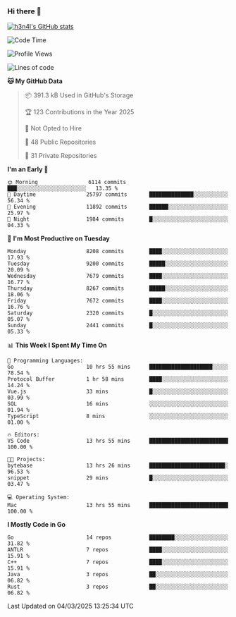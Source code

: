 ### Hi there 👋

[![h3n4l's GitHub stats](https://github-readme-stats.vercel.app/api?username=h3n4l&count_private=true&show_icons=true&theme=radical)](https://github.com/h3n4l/github-readme-stats)

<!--START_SECTION:waka-->
![Code Time](http://img.shields.io/badge/Code%20Time-2%2C081%20hrs%2021%20mins-blue)

![Profile Views](http://img.shields.io/badge/Profile%20Views-0-blue)

![Lines of code](https://img.shields.io/badge/From%20Hello%20World%20I%27ve%20Written-17.6%20million%20lines%20of%20code-blue)

**🐱 My GitHub Data** 

> 📦 391.3 kB Used in GitHub's Storage 
 > 
> 🏆 123 Contributions in the Year 2025
 > 
> 🚫 Not Opted to Hire
 > 
> 📜 48 Public Repositories 
 > 
> 🔑 31 Private Repositories 
 > 
**I'm an Early 🐤** 

```text
🌞 Morning                6114 commits        ███░░░░░░░░░░░░░░░░░░░░░░   13.35 % 
🌆 Daytime                25797 commits       ██████████████░░░░░░░░░░░   56.34 % 
🌃 Evening                11892 commits       ██████░░░░░░░░░░░░░░░░░░░   25.97 % 
🌙 Night                  1984 commits        █░░░░░░░░░░░░░░░░░░░░░░░░   04.33 % 
```
📅 **I'm Most Productive on Tuesday** 

```text
Monday                   8208 commits        ████░░░░░░░░░░░░░░░░░░░░░   17.93 % 
Tuesday                  9200 commits        █████░░░░░░░░░░░░░░░░░░░░   20.09 % 
Wednesday                7679 commits        ████░░░░░░░░░░░░░░░░░░░░░   16.77 % 
Thursday                 8267 commits        █████░░░░░░░░░░░░░░░░░░░░   18.06 % 
Friday                   7672 commits        ████░░░░░░░░░░░░░░░░░░░░░   16.76 % 
Saturday                 2320 commits        █░░░░░░░░░░░░░░░░░░░░░░░░   05.07 % 
Sunday                   2441 commits        █░░░░░░░░░░░░░░░░░░░░░░░░   05.33 % 
```


📊 **This Week I Spent My Time On** 

```text
💬 Programming Languages: 
Go                       10 hrs 55 mins      ████████████████████░░░░░   78.54 % 
Protocol Buffer          1 hr 58 mins        ████░░░░░░░░░░░░░░░░░░░░░   14.24 % 
Vue.js                   33 mins             █░░░░░░░░░░░░░░░░░░░░░░░░   03.99 % 
SQL                      16 mins             ░░░░░░░░░░░░░░░░░░░░░░░░░   01.94 % 
TypeScript               8 mins              ░░░░░░░░░░░░░░░░░░░░░░░░░   01.00 % 

🔥 Editors: 
VS Code                  13 hrs 55 mins      █████████████████████████   100.00 % 

🐱‍💻 Projects: 
bytebase                 13 hrs 26 mins      ████████████████████████░   96.53 % 
snippet                  29 mins             █░░░░░░░░░░░░░░░░░░░░░░░░   03.47 % 

💻 Operating System: 
Mac                      13 hrs 55 mins      █████████████████████████   100.00 % 
```

**I Mostly Code in Go** 

```text
Go                       14 repos            ████████░░░░░░░░░░░░░░░░░   31.82 % 
ANTLR                    7 repos             ████░░░░░░░░░░░░░░░░░░░░░   15.91 % 
C++                      7 repos             ████░░░░░░░░░░░░░░░░░░░░░   15.91 % 
Java                     3 repos             ██░░░░░░░░░░░░░░░░░░░░░░░   06.82 % 
Rust                     3 repos             ██░░░░░░░░░░░░░░░░░░░░░░░   06.82 % 
```




 Last Updated on 04/03/2025 13:25:34 UTC
<!--END_SECTION:waka-->

